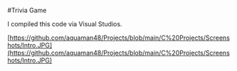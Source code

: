 #Trivia Game

I compiled this code via Visual Studios. 

[https://github.com/aquaman48/Projects/blob/main/C%20Projects/Screenshots/Intro.JPG](https://github.com/aquaman48/Projects/blob/main/C%20Projects/Screenshots/Intro.JPG)

